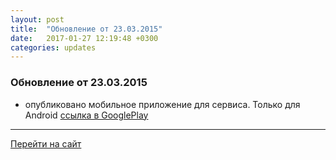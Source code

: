 ```yaml
---
layout: post
title:  "Обновление от 23.03.2015"
date:   2017-01-27 12:19:48 +0300
categories: updates
---
```

### Обновление от 23.03.2015

* опубликовано мобильное приложение для сервиса. Только для Android [ссылка в GooglePlay]

---
[Перейти на сайт]

[Перейти на сайт]: https://intelinvest.ru/
[ссылка в GooglePlay]: https://play.google.com/store/apps/details?id=ru.intelinvest.myportfolio